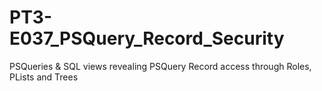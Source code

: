 # PT3-E037_PSQuery_Record_Security
PSQueries &amp; SQL views revealing PSQuery Record access through Roles, PLists and Trees
